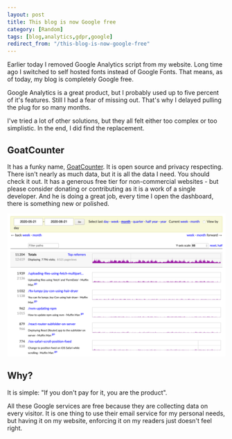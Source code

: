 ```yaml
---
layout: post
title: This blog is now Google free
category: [Random]
tags: [blog,analytics,gdpr,google]
redirect_from: "/this-blog-is-now-google-free"
---
```


Earlier today I removed Google Analytics script from my website. Long time ago I switched to self hosted fonts instead of Google Fonts. That means, as of today, my blog is completely Google free.

<!--more-->

Google Analytics is a great product, but I probably used up to five percent of it's features. Still I had a fear of missing out. That's why I delayed pulling the plug for so many months.

I've tried a lot of other solutions, but they all felt either too complex or too simplistic. In the end, I did find the replacement.

## GoatCounter

It has a funky name, [GoatCounter](https://www.goatcounter.com/). It is open source and privacy respecting. There isn't nearly as much data, but it is all the data I need. You should check it out. It has a generous free tier for non-commercial websites - but please consider donating or contributing as it is a work of a single developer. And he is doing a great job, every time I open the dashboard, there is something new or polished.

![GoatCounter dashboard for my website](/public/img/goatcounter.png)

## Why?

It is simple: "If you don't pay for it, you are the product".

All these Google services are free because they are collecting data on every visitor. It is one thing to use their email service for my personal needs, but having it on my website, enforcing it on my readers just doesn't feel right.

